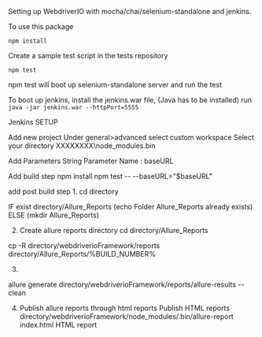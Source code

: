 Setting up WebdriverIO with mocha/chai/selenium-standalone and jenkins.


To use this package

``npm install``

Create a sample test script in the tests repository

``npm test``

npm test will boot up selenium-standalone server and run the test


To boot up jenkins, install the jenkins.war file, (Java has to be installed)
run ``java -jar jenkins.war --httpPort=5555``

Jenkins SETUP

Add new project
Under general>advanced select custom workspace
Select your directory XXXXXXXX\node_modules\.bin

Add Parameters
String Parameter
Name : baseURL

Add build step
npm install
npm test -- --baseURL="$baseURL"

add post build step 
1.
cd directory

IF exist directory/Allure_Reports (echo Folder Allure_Reports already exists) ELSE (mkdir Allure_Reports)

2. Create allure reports directory
cd directory/Allure_Reports

cp -R directory/webdriverioFramework/reports directory/Allure_Reports/%BUILD_NUMBER%

3.
allure generate directory/webdriverioFramework/reports/allure-results --clean


4. Publish allure reports through html reports
Publish HTML reports
directory/webdriverioFramework/node_modules/.bin/allure-report
index.html
HTML report